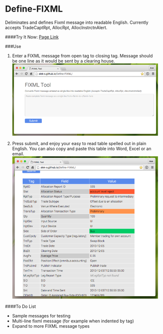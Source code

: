 # Define-FIXML
Deliminates and defines Fixml message into readable English. Currently accepts TradeCaptRpt, AllocRpt, AllocInstrctnAlert.

####Try It Now: [Page Link](http://alek-s.github.io/Define-FIXML/)


###Use
1. Enter a FIXML message from open tag to closing tag. Message should be one line as it would be sent by a clearing house.
![Form](./formscreenshot.png)

2. Press submit, and enjoy your easy to read table spelled out in plain English. You can also copy and paste this table into Word, Excel or an email.
![Table](./screenshot.png)



####To Do List
* Sample messages for testing
* Multi-line fixml message (for example when indented by tag)
* Expand to more FIXML message types
